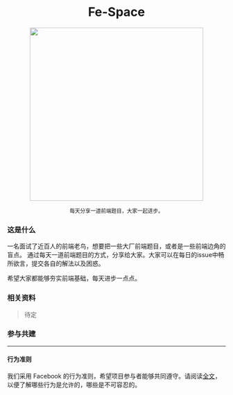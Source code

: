 <h1 align="center">Fe-Space</h1>

<div align="center">
  <a href="javascript:void(0);">
    <img src="https://user-images.githubusercontent.com/6932025/54517715-6c77e280-499d-11e9-96d0-672c2fc52cca.jpg" alt="" width="400"/>
    </a>
  <br>
  <p>
    <em style="font-style:normal;font-size:12px;">每天分享一道前端题目，大家一起进步。</em>
  </p>
</div>

### 这是什么

一名面试了近百人的前端老鸟，想要把一些大厂前端题目，或者是一些前端边角的盲点。
通过每天一道前端题目的方式，分享给大家。大家可以在每日的issue中畅所欲言，提交各自的解法以及困惑。

希望大家都能够夯实前端基础，每天进步一点点。


### 相关资料

>待定

### 参与共建

---

#### 行为准则

我们采用 Facebook 的行为准则，希望项目参与者能够共同遵守。请阅读[全文](https://code.fb.com/codeofconduct/)，以便了解哪些行为是允许的，哪些是不可容忍的。
